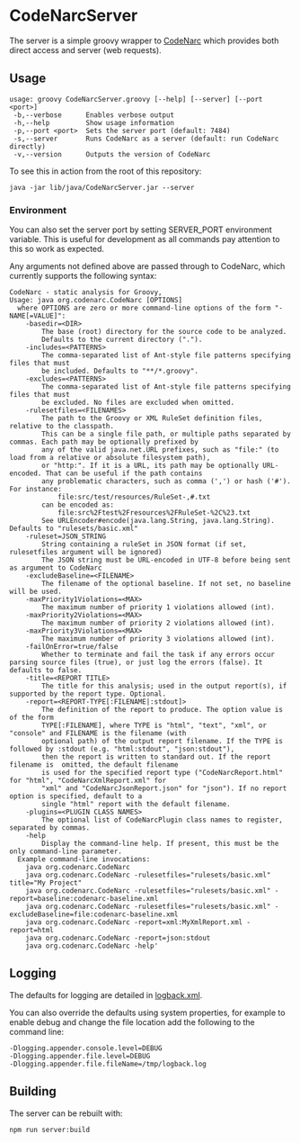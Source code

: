 # CodeNarcServer

The server is a simple groovy wrapper to [CodeNarc](https://github.com/CodeNarc/CodeNarc)
which provides both direct access and server (web requests).

## Usage

```text
usage: groovy CodeNarcServer.groovy [--help] [--server] [--port <port>]
 -b,--verbose      Enables verbose output
 -h,--help         Show usage information
 -p,--port <port>  Sets the server port (default: 7484)
 -s,--server       Runs CodeNarc as a server (default: run CodeNarc directly)
 -v,--version      Outputs the version of CodeNarc
 ```

To see this in action from the root of this repository:

```shell
java -jar lib/java/CodeNarcServer.jar --server
```

### Environment

You can also set the server port by setting SERVER_PORT environment variable.
This is useful for development as all commands pay attention to this so work as
expected.

Any arguments not defined above are passed through to CodeNarc, which currently
supports the following syntax:

```text
CodeNarc - static analysis for Groovy,
Usage: java org.codenarc.CodeNarc [OPTIONS]
  where OPTIONS are zero or more command-line options of the form "-NAME[=VALUE]":
    -basedir=<DIR>
        The base (root) directory for the source code to be analyzed.
        Defaults to the current directory (".").
    -includes=<PATTERNS>
        The comma-separated list of Ant-style file patterns specifying files that must
        be included. Defaults to "**/*.groovy".
    -excludes=<PATTERNS>
        The comma-separated list of Ant-style file patterns specifying files that must
        be excluded. No files are excluded when omitted.
    -rulesetfiles=<FILENAMES>
        The path to the Groovy or XML RuleSet definition files, relative to the classpath.
        This can be a single file path, or multiple paths separated by commas. Each path may be optionally prefixed by
        any of the valid java.net.URL prefixes, such as "file:" (to load from a relative or absolute filesystem path),
        or "http:". If it is a URL, its path may be optionally URL-encoded. That can be useful if the path contains
        any problematic characters, such as comma (',') or hash ('#'). For instance:
            file:src/test/resources/RuleSet-,#.txt
        can be encoded as:
            file:src%2Ftest%2Fresources%2FRuleSet-%2C%23.txt
        See URLEncoder#encode(java.lang.String, java.lang.String). Defaults to "rulesets/basic.xml"
    -ruleset=JSON_STRING
        String containing a ruleSet in JSON format (if set, rulesetfiles argument will be ignored)
        The JSON string must be URL-encoded in UTF-8 before being sent as argument to CodeNarc
    -excludeBaseline=<FILENAME>
        The filename of the optional baseline. If not set, no baseline will be used.
    -maxPriority1Violations=<MAX>
        The maximum number of priority 1 violations allowed (int).
    -maxPriority2Violations=<MAX>
        The maximum number of priority 2 violations allowed (int).
    -maxPriority3Violations=<MAX>
        The maximum number of priority 3 violations allowed (int).
    -failOnError=true/false
        Whether to terminate and fail the task if any errors occur parsing source files (true), or just log the errors (false). It defaults to false.
    -title=<REPORT TITLE>
        The title for this analysis; used in the output report(s), if supported by the report type. Optional.
    -report=<REPORT-TYPE[:FILENAME|:stdout]>
        The definition of the report to produce. The option value is of the form
        TYPE[:FILENAME], where TYPE is "html", "text", "xml", or "console" and FILENAME is the filename (with
        optional path) of the output report filename. If the TYPE is followed by :stdout (e.g. "html:stdout", "json:stdout"),
        then the report is written to standard out. If the report filename is  omitted, the default filename
        is used for the specified report type ("CodeNarcReport.html" for "html", "CodeNarcXmlReport.xml" for
        "xml" and "CodeNarcJsonReport.json" for "json"). If no report option is specified, default to a
        single "html" report with the default filename.
    -plugins=<PLUGIN CLASS NAMES>
        The optional list of CodeNarcPlugin class names to register, separated by commas.
    -help
        Display the command-line help. If present, this must be the only command-line parameter.
  Example command-line invocations:
    java org.codenarc.CodeNarc
    java org.codenarc.CodeNarc -rulesetfiles="rulesets/basic.xml" title="My Project"
    java org.codenarc.CodeNarc -rulesetfiles="rulesets/basic.xml" -report=baseline:codenarc-baseline.xml
    java org.codenarc.CodeNarc -rulesetfiles="rulesets/basic.xml" -excludeBaseline=file:codenarc-baseline.xml
    java org.codenarc.CodeNarc -report=xml:MyXmlReport.xml -report=html
    java org.codenarc.CodeNarc -report=json:stdout
    java org.codenarc.CodeNarc -help'
```

## Logging

The defaults for logging are detailed in [logback.xml](/lib/java/logback.xml).

You can also override the defaults using system properties, for example to enable
debug and change the file location add the following to the command line:

```shell
-Dlogging.appender.console.level=DEBUG
-Dlogging.appender.file.level=DEBUG
-Dlogging.appender.file.fileName=/tmp/logback.log
```

## Building

The server can be rebuilt with:

```shell
npm run server:build
```

